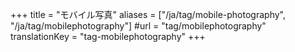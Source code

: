 +++
title = "モバイル写真"
aliases = ["/ja/tag/mobile-photography", "/ja/tag/mobilephotography"]
#url = "tag/mobilephotography"
translationKey = "tag-mobilephotography"
+++
